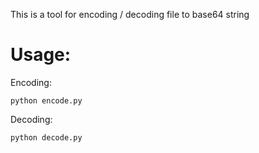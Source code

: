 This is a tool for encoding / decoding file to base64 string

# Usage:
Encoding:
  ```
python encode.py
```
Decoding:
  ```
python decode.py
```
